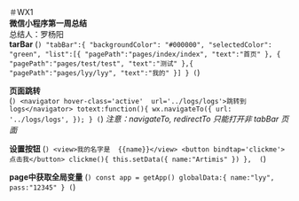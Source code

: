 ＃WX1  
**微信小程序第一周总结**  
总结人：罗杨阳   
**tarBar**
(```)
"tabBar":{
    "backgroundColor": "#000000",
    "selectedColor": "green",
    "list":[{
      "pagePath":"pages/index/index",
      "text":"首页"
    },
   {
      "pagePath":"pages/test/test",
      "text":"测试"
    },{
      "pagePath":"pages/lyy/lyy",
      "text":"我的"
    }]
  }
  (```)   
  
  **页面跳转**  
  (```)
  <navigator hover-class='active'  url='../logs/logs'>跳转到logs</navigator>
  totext:function(){
    wx.navigateTo({
      url: '../logs/logs',
    });
  }
  (```)
  *注意：navigateTo, redirectTo 只能打开非 tabBar 页面*  
  
  **设置按钮**
  (```)
  <view>我的名字是  {{name}}</view>
<button bindtap='clickme'>点击我</button>
clickme(){
    this.setData({
      name:"Artimis"
    })
  }, 
  (```)  
  
  **page中获取全局变量**
  (```)
  const app = getApp()
    globalData:{
        name:"lyy",
        pass:"12345"
  }
  (```)
